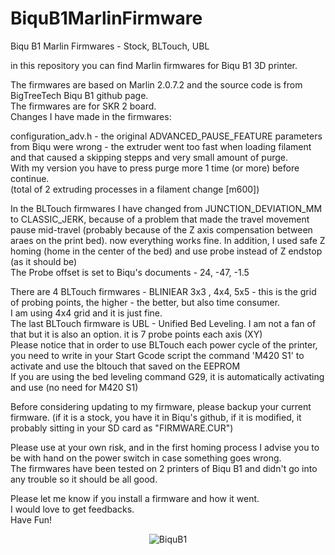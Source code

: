 # BiquB1MarlinFirmware
Biqu B1 Marlin Firmwares - Stock, BLTouch, UBL

in this repository you can find Marlin firmwares for Biqu B1 3D printer.

The firmwares are based on Marlin 2.0.7.2 and the source code is from BigTreeTech Biqu B1 github page. <br />
The firmwares are for SKR 2 board. <br />
Changes I have made in the firmwares: <br />

configuration_adv.h - the original ADVANCED_PAUSE_FEATURE parameters from Biqu were wrong - the extruder went too fast when loading filament and that caused a skipping stepps and very small amount of purge. <br />
With my version you have to press purge more 1 time (or more) before continue. <br />
(total of 2 extruding processes in a filament change [m600]) <br />

In the BLTouch firmwares I have changed from JUNCTION_DEVIATION_MM to CLASSIC_JERK,
because of a problem that made the travel movement pause mid-travel
(probably because of the Z axis compensation between araes on the print bed). now everything works fine.
In addition, I used safe Z homing (home in the center of the bed) 
and use probe instead of Z endstop (as it should be) <br />
The Probe offset is set to Biqu's documents - 24, -47, -1.5

There are 4 BLTouch firmwares - BLINIEAR 3x3 , 4x4, 5x5 - this is the grid of probing points, the higher - the better, but also time consumer. <br />
I am using 4x4 grid and it is just fine. <br />
The last BLTouch firmware is UBL - Unified Bed Leveling. I am not a fan of that but it is also an option. it is 7 probe points each axis (XY) <br />
Please notice that in order to use BLTouch each power cycle of the printer, <br />
you need to write in your Start Gcode script the command 'M420 S1' to activate and use the bltouch that saved on the EEPROM <br />
If you are using the bed leveling command G29, it is automatically activating and use (no need for M420 S1) <br />


Before considering updating to my firmware, please backup your current firmware. (if it is a stock, you have it in Biqu's github, if it is modified, it probably sitting in your SD card as "FIRMWARE.CUR")

Please use at your own risk, and in the first homing process I advise you to be with hand on the power switch in case something goes wrong. <br />
The firmwares have been tested on 2 printers of Biqu B1 and didn't go into any trouble so it should be all good.

Please let me know if you install a firmware and how it went. <br />
I would love to get feedbacks. <br />
Have Fun! 

<p align="center">
  <img alt="BiquB1" src="https://res.cloudinary.com/echoshare/image/upload/c_scale,q_auto:good,w_500/v1635757779/9_aczzrd.jpg">
</p>

